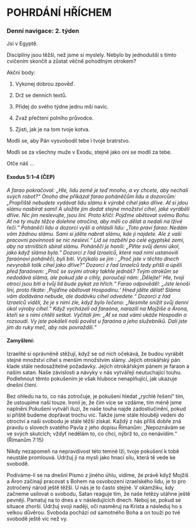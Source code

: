 # POHRDÁNÍ HŘÍCHEM

### Denní navigace: 2. týden

Jsi v Egyptě.

Disciplíny jsou těžší, než jsme si myslely. Nebylo by jednodušší s tímto cvičením skončit a zůstat věčně pohodlným otrokem?

Akční body:
1. Vykonej dobrou zpověď.

2. Drž se denních textů.

3. Přidej do svého týdne jednu mši navíc.

4. Zvaž přečtení polního průvodce.

5. Zjisti, jak je na tom tvoje kotva.

Modli se, aby Pán vysvobodil tebe i tvoje bratrstvo.

Modli se za všechny muže v Exodu, stejně jako oni se modlí za tebe.

Otče náš …


#### Exodus 5:1–4 (ČEP)
*A farao pokračoval: „Hle, lidu země je teď mnoho, a vy chcete, aby nechali svých robot?“ Onoho dne přikázal farao poháněčům lidu a dozorcům: „Propříště nebudete vydávat lidu slámu k výrobě cihel jako dříve. Ať si jdou slámu nasbírat sami! A uložíte jim dodat stejné množství cihel, jaké vyráběli dříve. Nic jim neslevujte, jsou líní. Proto křičí: Pojďme obětovat svému Bohu. Ať na ty muže těžce dolehne otročina, aby měli co dělat a nedali na lživé řeči.“ Poháněči lidu a dozorci vyšli a ohlásili lidu: „Toto praví farao: Nedám vám žádnou slámu. Sami si jděte nabrat slámu, kde ji najdete. Ale z vaší pracovní povinnosti se nic nesleví.“ Lid se rozběhl po celé egyptské zemi, aby na strništích sbíral slámu. Poháněči je honili: „Plňte svůj denní úkol, jako když sláma byla.“ Dozorci z řad Izraelců, které nad nimi ustanovili faraónovi poháněči, byli biti. Vytýkalo se jim : „Proč jste v těchto dnech nevyrobili tolik cihel jako dříve?“ Dozorci z řad Izraelců tedy přišli a úpěli před faraónem: „Proč se svými otroky takhle jednáš? Tvým otrokům se nedodává sláma, ale pokud jde o cihly, poroučejí nám: ‚Dělejte!‘ Hle, tvoji otroci jsou biti a tvůj lid bude pykat za hřích.“ Farao odpověděl: „Jste lenoši líní, proto říkáte: ‚Pojďme obětovat Hospodinu.‘ Hned jděte dělat! Sláma vám dodávána nebude, ale dodávku cihel odvedete.“ Dozorci z řad Izraelců viděli, že je s nimi zle, když bylo řečeno: „Nesmíte snížit svůj denní úkol výroby cihel.“ Když vycházeli od faraóna, narazili na Mojžíše a Árona, kteří se s nimi chtěli setkat. Vyčítali jim: „Ať se nad vámi ukáže Hospodin a rozsoudí. Vy jste pokáleli naši pověst u faraóna a jeho služebníků. Dali jste jim do ruky meč, aby nás povraždili.“*

#### Zamyšlení:
Izraelité si oprávněně stěžují, když se od nich očekává, že budou vyrábět stejné množství cihel s menším množstvím slámy. Jejich otrokářský pán klade stále nedosažitelné požadavky. Jejich otrokářským pánem je faraon a naším satan. Naše závislosti a návyky v nás vytvářejí neutuchající touhu. Podlehnout těmto pokušením je však hluboce nenaplňující, jak ukazuje dnešní čtení.

Bez ohledu na to, co nás zotročuje, je pokušení hledat „rychlé řešení“ tím, že ustoupíme naší touze. Ironií je, že čím více se vzdáme, tím méně jsme naplněni.Pokušení vytváří iluzi, že naše touha najde zadostiučinění, pokud si příště budeme dopřávat trochu víc. Takže jsme stále hlouběji vedeni do otroctví a naši svobodu je stále těžší získat. Každý z nás příliš dobře zná pravdu o slovech svatého Pavla z jeho dopisu Římanům: „Nepoznávám se ve svých skutcích; vždyť nedělám to, co chci, nýbrž to, co nenávidím.“ (Římanům 7:15)

Nikdy nezapomeň na nepravdivost této temné lži, tvoje pokušení k tobě neustále promlouvá. Udržuj ji na mysli jako hnací sílu, která tě vede ke svobodě.

Podíváme-li se na dnešní Písmo z jiného úhlu, vidíme, že právě když Mojžíš a Áron začínají pracovat s Bohem na osvobození izraelského lidu, je to pro zotročený národ ještě těžší. U nás je to často stejné. V okamžiku, kdy začneme usilovat o svobodu, Satan reaguje tím, že naše řetězy utáhne ještě pevněji. Pamatuj na to dnes a v následujících dnech. Neboj se, pokud se situace zhorší. Udržuj svoji naději, oči nasměruj na Krista a následuj ho s velkou důvěrou. Svoboda pochází od samotného Boha a on touží po tvé svobodě ještě víc než vy.

